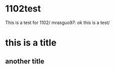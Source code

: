 # 1102test

This is a test for 1102/
mrasguo97: ok this is a test/

# this is a title

## another title
